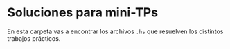 # Soluciones para mini-TPs

En esta carpeta vas a encontrar los archivos `.hs` que resuelven los distintos trabajos prácticos.
